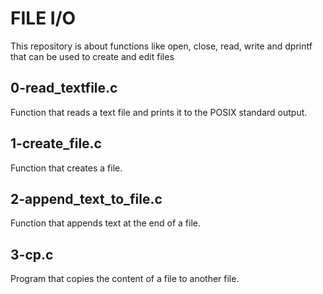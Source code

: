 # FILE I/O

This repository is about functions like open, close, read, write and dprintf that can be used to create and edit files

## 0-read_textfile.c

Function that reads a text file and prints it to the POSIX standard output.

## 1-create_file.c

Function that creates a file.

## 2-append_text_to_file.c

Function that appends text at the end of a file.

## 3-cp.c

Program that copies the content of a file to another file.
